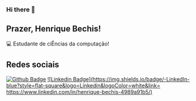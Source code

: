 ### Hi there 👋

## Prazer, Henrique Bechis!

:computer: Estudante de ciÊncias da computação!

## Redes sociais

[![Github Badge](https://img.shields.io/badge/-Github-000?style=flat-square&logo=Github&logoColor=white&link=LINK_GIT)](https://github.com/HenriqueBechis)
[![Linkedin Badge](https://img.shields.io/badge/-LinkedIn-blue?style=flat-square&logo=Linkedin&logoColor=white&link= https://www.linkedin.com/in/henrique-bechis-4989a91b5/)](https://www.linkedin.com/in/henrique-bechis-4989a91b5/)



<!--
**HenriqueBechis/HenriqueBechis** is a ✨ _special_ ✨ repository because its `README.md` (this file) appears on your GitHub profile.

Here are some ideas to get you started:

- 🔭 I’m currently working on ...
- 🌱 I’m currently learning ...
- 👯 I’m looking to collaborate on ...
- 🤔 I’m looking for help with ...
- 💬 Ask me about ...
- 📫 How to reach me: ...
- 😄 Pronouns: ...
- ⚡ Fun fact: ...
-->
